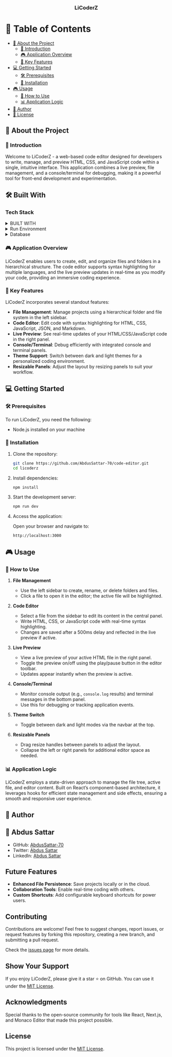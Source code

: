 <a name="readme-top"></a>

<div align="center">
  <h3><b>LiCoderZ</b></h3>
</div>

<!-- TABLE OF CONTENTS -->

# 📗 Table of Contents

- [📖 About the Project](#about-project)
  - [🚀 Introduction](#introduction)
  - [🎮 Application Overview](#application-overview)
  - [🔑 Key Features](#key-features)
- [💻 Getting Started](#getting-started)
  - [🛠 Prerequisites](#prerequisites)
  - [🚀 Installation](#installation)
- [🎮 Usage](#usage)
  - [🔄 How to Use](#how-to-use)
  - [📊 Application Logic](#application-logic)
- [👤 Author](#author)
- [📝 License](#license)

<!-- ABOUT THE PROJECT -->

## 📖 About the Project <a name="about-project"></a>

### 🚀 Introduction <a name="introduction"></a>

Welcome to LiCoderZ - a web-based code editor designed for developers to write, manage, and preview HTML, CSS, and JavaScript code within a single, intuitive interface. This application combines a live preview, file management, and a console/terminal for debugging, making it a powerful tool for front-end development and experimentation.

## 🛠 Built With <a name="built-with"></a>

### Tech Stack <a name="tech-stack"></a>

<details>
  <summary>BUILT WITH</summary>
  <ul>
    <li><a href="#">React</a></li>
    <li><a href="#">Next.js</a></li>
    <li><a href="#">TypeScript</a></li>
    <li><a href="#">Tailwind CSS</a></li>
    <li><a href="#">Monaco Editor</a></li>
  </ul>
</details>
<details>
  <summary>Run Environment</summary>
  <ul>
    <li><a href="#">Node.js</a></li>
    <li><a href="#">npm</a></li>
  </ul>
</details>
<details>
  <summary>Database</summary>
  <ul>
    <li>No Database</li>
  </ul>
</details>

### 🎮 Application Overview <a name="application-overview"></a>

LiCoderZ enables users to create, edit, and organize files and folders in a hierarchical structure. The code editor supports syntax highlighting for multiple languages, and the live preview updates in real-time as you modify your code, providing an immersive coding experience.

### 🔑 Key Features <a name="key-features"></a>

LiCoderZ incorporates several standout features:

- **File Management**: Manage projects using a hierarchical folder and file system in the left sidebar.
- **Code Editor**: Edit code with syntax highlighting for HTML, CSS, JavaScript, JSON, and Markdown.
- **Live Preview**: See real-time updates of your HTML/CSS/JavaScript code in the right panel.
- **Console/Terminal**: Debug efficiently with integrated console and terminal panels.
- **Theme Support**: Switch between dark and light themes for a personalized coding environment.
- **Resizable Panels**: Adjust the layout by resizing panels to suit your workflow.

<!-- GETTING STARTED -->

## 💻 Getting Started <a name="getting-started"></a>

### 🛠 Prerequisites <a name="prerequisites"></a>

To run LiCoderZ, you need the following:

- Node.js installed on your machine

### 🚀 Installation <a name="installation"></a>

1. Clone the repository:

   ```bash
   git clone https://github.com/AbdusSattar-70/code-editor.git
   cd licoderz
   ```

2. Install dependencies:

   ```bash
   npm install
   ```

3. Start the development server:

   ```bash
   npm run dev
   ```

4. Access the application:

   Open your browser and navigate to:

   ```
   http://localhost:3000
   ```

<!-- USAGE -->

## 🎮 Usage <a name="usage"></a>

### 🔄 How to Use <a name="how-to-use"></a>

1. **File Management**

   - Use the left sidebar to create, rename, or delete folders and files.
   - Click a file to open it in the editor; the active file will be highlighted.

2. **Code Editor**

   - Select a file from the sidebar to edit its content in the central panel.
   - Write HTML, CSS, or JavaScript code with real-time syntax highlighting.
   - Changes are saved after a 500ms delay and reflected in the live preview if active.

3. **Live Preview**

   - View a live preview of your active HTML file in the right panel.
   - Toggle the preview on/off using the play/pause button in the editor toolbar.
   - Updates appear instantly when the preview is active.

4. **Console/Terminal**

   - Monitor console output (e.g., `console.log` results) and terminal messages in the bottom panel.
   - Use this for debugging or tracking application events.

5. **Theme Switch**

   - Toggle between dark and light modes via the navbar at the top.

6. **Resizable Panels**
   - Drag resize handles between panels to adjust the layout.
   - Collapse the left or right panels for additional editor space as needed.

### 📊 Application Logic <a name="application-logic"></a>

LiCoderZ employs a state-driven approach to manage the file tree, active file, and editor content. Built on React’s component-based architecture, it leverages hooks for efficient state management and side effects, ensuring a smooth and responsive user experience.

<!-- AUTHOR -->

## 👤 Author <a name="author"></a>

## 👤 Abdus Sattar

- GitHub: [AbdusSattar-70](https://github.com/AbdusSattar-70)
- Twitter: [Abdus Sattar](https://twitter.com/Abdus_Sattar70)
- LinkedIn: [Abdus Sattar](https://www.linkedin.com/in/abdus-sattar-a41a26215/)

## Future Features

- **Enhanced File Persistence**: Save projects locally or in the cloud.
- **Collaboration Tools**: Enable real-time coding with others.
- **Custom Shortcuts**: Add configurable keyboard shortcuts for power users.

## Contributing

Contributions are welcome! Feel free to suggest changes, report issues, or request features by forking this repository, creating a new branch, and submitting a pull request.

Check the [issues page](../../issues/) for more details.

## Show Your Support

If you enjoy LiCoderZ, please give it a star ⭐️ on GitHub. You can use it under the [MIT License](./LICENSE).

## Acknowledgments

Special thanks to the open-source community for tools like React, Next.js, and Monaco Editor that made this project possible.

## License

This project is licensed under the [MIT License](./LICENSE).
